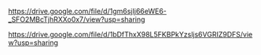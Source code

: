 https://drive.google.com/file/d/1gm6sjIj66eWE6-_SFO2MBcTjhRXXo0x7/view?usp=sharing

https://drive.google.com/file/d/1bDfThxX98L5FKBPkYzsljs6VGRIZ9DFS/view?usp=sharing
